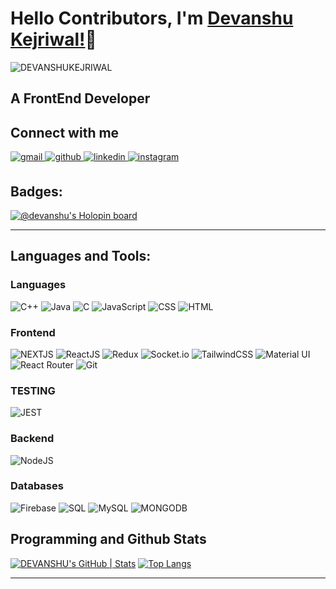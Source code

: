 # Hello Contributors, I'm [Devanshu Kejriwal!](https://devport-folio.netlify.app/)🤩 

<p align="left"> <img src="https://komarev.com/ghpvc/?username=DEVANSHUKEJRIWAL" alt="DEVANSHUKEJRIWAL" /> </p>

## A FrontEnd Developer




## **Connect with me**


<a href="mailto:devanshukejriwal24@gmail.com" target="_blank">
<img src=https://img.shields.io/badge/Gmail-D14836?style=for-the-badge&logo=gmail&logoColor=white alt=gmail style="margin-bottom: 5px;" />
</a>

<a href="https://github.com/DEVANSHUKEJRIWAL" target="_blank">
<img src=https://img.shields.io/badge/github-%2324292e.svg?&style=for-the-badge&logo=github&logoColor=white alt=github style="margin-bottom: 5px;" />
</a>

<a href="https://www.linkedin.com/in/devanshu-kejriwal-71700921b" target="_blank">
<img src=https://img.shields.io/badge/linkedin-%231E77B5.svg?&style=for-the-badge&logo=linkedin&logoColor=white alt=linkedin style="margin-bottom: 5px;" />
</a>

<a href="https://www.instagram.com/dev.kejriwal06/" target="_blank">
<img src=https://img.shields.io/badge/instagram-E4405F.svg?&style=for-the-badge&logo=instagram&logoColor=white alt=instagram style="margin-bottom: 5px;" />
</a>

## **Badges:**
[![@devanshu's Holopin board](https://holopin.me/devanshu)](https://holopin.io/@devanshu)
</div>

---

## **Languages and Tools:**

### **Languages**

<p align="left">
<img src="https://img.shields.io/badge/C++-00599C?style=for-the-badge&logo=c%2B%2B&logoColor=white" alt="C++" />
<img src="https://img.shields.io/badge/Java-007396?style=for-the-badge&logo=java&logoColor=white" alt="Java" />
<img src="https://img.shields.io/badge/C-A8B9CC?style=for-the-badge&logo=c&logoColor=white" alt="C" />
<img src="https://img.shields.io/badge/JavaScript-F7DF1E?style=for-the-badge&logo=javascript&logoColor=black" alt="JavaScript" />
<img src="https://img.shields.io/badge/CSS-1572B6?&style=for-the-badge&logo=css3&logoColor=white"
alt="CSS"/>
<img src="https://img.shields.io/badge/HTML-E34F26?style=for-the-badge&logo=html5&logoColor=white"
alt="HTML"
/>

### **Frontend**

<p align="left">
<img src="https://img.shields.io/badge/Next.js-000000?style=for-the-badge&logo=next.js&logoColor=white" alt="NEXTJS"/>
<img src="https://img.shields.io/badge/React-20232A?style=for-the-badge&logo=react&logoColor=61DAFB" alt="ReactJS"/>
<img src="https://img.shields.io/badge/Redux-593D88?style=for-the-badge&logo=redux&logoColor=white" alt="Redux"/>
<img src="https://img.shields.io/badge/Socket.IO-010101?style=for-the-badge&logo=socket.io&logoColor=white" alt="Socket.io"/>
<img src="https://img.shields.io/badge/Tailwind_CSS-38B2AC?style=for-the-badge&logo=tailwind-css&logoColor=white" alt="TailwindCSS"/>
<img src="https://img.shields.io/badge/Material--UI-0081CB?style=for-the-badge&logo=material-ui&logoColor=white" alt="Material UI"/>
<img src="https://img.shields.io/badge/React_Router-CA4245?style=for-the-badge&logo=react-router&logoColor=white" alt="React Router"/>
<img src="https://img.shields.io/badge/Git-F05032?style=for-the-badge&logo=git&logoColor=white" alt="Git"/>
</p>

### **TESTING**
<p align="left">
<img src="https://img.shields.io/badge/Jest-C21325?style=for-the-badge&logo=jest&logoColor=white" alt="JEST"/>
</p>

### **Backend**

<p align="left">
<img src="https://img.shields.io/badge/Node.js-339933?style=for-the-badge&logo=node.js&logoColor=white" alt="NodeJS"/>
</p>

### **Databases**

<p align="left">
<img alt="Firebase" src="https://img.shields.io/badge/firebase-%23039BE5.svg?style=for-the-badge&logo=firebase"/>
<img alt="SQL" src="https://img.shields.io/badge/SQL-003366?style=for-the-badge&logo=sql&logoColor=white"/>
<img alt="MySQL" src="https://img.shields.io/badge/MySQL-4479A1?style=for-the-badge&logo=mysql&logoColor=white"/>
<img src="https://img.shields.io/badge/MongoDB-47A248?style=for-the-badge&logo=mongodb&logoColor=white" alt="MONGODB"/>
</p>



## **Programming and Github Stats**

[![DEVANSHU's GitHub | Stats](https://stats.quine.sh/DEVANSHU/github?theme=dark)](https://quine.sh?utm_source=widgets&utm_campaign=DEVANSHU)
[![Top Langs](https://github-readme-stats.vercel.app/api/top-langs/?username=DEVANSHUKEJRIWAL&layout=compact&theme=radical)](https://github.com/DEVANSHUKEJRIWAL)
<br>

---
